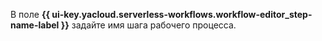В поле **{{ ui-key.yacloud.serverless-workflows.workflow-editor_step-name-label }}** задайте имя шага рабочего процесса.